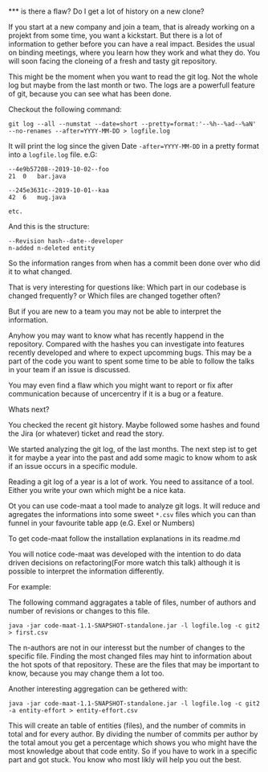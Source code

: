 # 

*** is there a flaw? Do I get a lot of history on a new clone?

If you start at a new company and join a team, that is already working on a projekt from some time, you want a kickstart.
But there is a lot of information to gether before you can have a real impact.
Besides the usual on binding meetings, where you learn how they work and what they do. 
You will soon facing the cloneing of a fresh and tasty git repository.

This might be the moment when you want to read the git log. Not the whole log but maybe from the last month or two.
The logs are a powerfull feature of git, because you can see what has been done.

Checkout the following command:

```
git log --all --numstat --date=short --pretty=format:'--%h--%ad--%aN' --no-renames --after=YYYY-MM-DD > logfile.log
```

It will print the log since the given Date `-after=YYYY-MM-DD` in a pretty format into a `logfile.log` file.
e.G:

```
--4e9b57208--2019-10-02--foo
21	0	bar.java

--245e3631c--2019-10-01--kaa
42	6	mug.java

etc.
```

And this is the structure:

```
--Revision hash--date--developer
n-added n-deleted entity
```

So the information ranges from when has a commit been done over who did it to what changed.

That is very interesting for questions like:
Which part in our codebase is changed frequently?
or
Which files are changed together often?

But if you are new to a team you may not be able to interpret the information.

Anyhow you may want to know what has recently happend in the repository. 
Compared with the hashes you can investigate into features recently developed and where to expect upcomming bugs.
This may be a part of the code you want to spent some time to be able to follow the talks in your team if an issue is discussed.

You may even find a flaw which you might want to report or fix after communication because of uncercentry if it is a bug or a feature.

Whats next?

You checked the recent git history. Maybe followed some hashes and found the Jira (or whatever) ticket and read the story.

We started analyzing the git log, of the last months. The next step ist to get it for maybe a year into the past and add some magic to know whom to ask if an issue occurs in a specific module.

Reading a git log of a year is a lot of work. You need to assitance of a tool. Either you write your own which might be a nice kata. 

Ot you can use code-maat a tool made to analyze git logs.
It will reduce and agregates the informations into some sweet `*.csv` files which you can than funnel in your favourite table app (e.G. Exel or Numbers)

To get code-maat follow the installation explanations in its readme.md

You will notice code-maat was developed with the intention to do data driven decisions on refactoring(For more watch this talk) although it is possible to interpret the information differently.

For example:

The following command aggragates a table of files, number of authors and number of revisions or changes to this file.

```
java -jar code-maat-1.1-SNAPSHOT-standalone.jar -l logfile.log -c git2 > first.csv
```

The n-authors are not in our interesst but the number of changes to the specific file. Finding the most changed files may hint to information about the hot spots of that repository. These are the files that may be important to know, because you may change them a lot too.

Another interesting aggregation can be gethered with:

```
java -jar code-maat-1.1-SNAPSHOT-standalone.jar -l logfile.log -c git2 -a entity-effort > entity-effort.csv
```

This will create an table of entities (files), and the number of commits in total and for every author.
By dividing the number of commits per author by the total amout you get a percentage which shows you who might have the most knowledge about that code entity.
So if you have to work in a specific part and got stuck. You know who most likly will help you out the best. 






